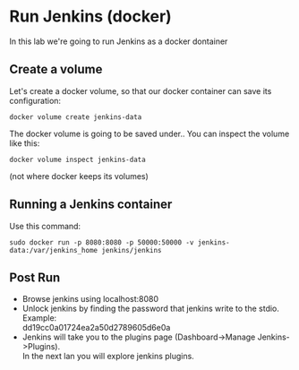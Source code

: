 # Run Jenkins (docker)

In this lab we're going to run Jenkins as a docker dontainer

## Create a volume

Let's create a docker volume, so that our docker container can save its configuration:
```
docker volume create jenkins-data
```
The docker volume is going to be saved under..
You can inspect the volume like this:
```
docker volume inspect jenkins-data
```
(not where docker keeps its volumes)

## Running a Jenkins container

Use this command:
```
sudo docker run -p 8080:8080 -p 50000:50000 -v jenkins-data:/var/jenkins_home jenkins/jenkins
```

## Post Run

- Browse jenkins using localhost:8080
- Unlock jenkins by finding the password that jenkins write to the stdio.  
Example:  
dd19cc0a01724ea2a50d2789605d6e0a
- Jenkins will take you to the plugins page (Dashboard->Manage Jenkins->Plugins).  
In the next lan you will explore jenkins plugins.